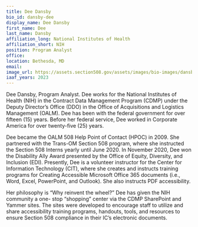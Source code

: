 ```yaml
---
title: Dee Dansby
bio_id: dansby-dee
display_name: Dee Dansby
first_name: Dee
last_name: Dansby
affiliation_long: National Institutes of Health
affiliation_short: NIH
position: Program Analyst
office: 
location: Bethesda, MD
email: 
image_url: https://assets.section508.gov/assets/images/bio-images/dansby-dee.jpg
iaaf_years: 2023
---
```

Dee Dansby, Program Analyst. Dee works for the National Institutes of Health (NIH) in the Contract Data Management Program (CDMP) under the Deputy Director’s Office (DDO) in the Office of Acquisitions and Logistics Management (OALM). Dee has been with the federal government for over fifteen (15) years. Before her federal service, Dee worked in Corporate America for over twenty-five (25) years.

Dee became the OALM 508 Help Point of Contact (HPOC) in 2009. She partnered with the Trans-OM Section 508 program, where she instructed the Section 508 Interns yearly until June 2020. In November 2020, Dee won the Disability Ally Award presented by the Office of Equity, Diversity, and Inclusion (EDI). Presently, Dee is a volunteer instructor for the Center for Information Technology (CIT), where she creates and instructs training programs for Creating Accessible Microsoft Office 365 documents (i.e., Word, Excel, PowerPoint, and Outlook). She also instructs PDF accessibility.

Her philosophy is “Why reinvent the wheel?” Dee has given the NIH community a one- stop “shopping” center via the CDMP SharePoint and Yammer sites. The sites were developed to encourage staff to utilize and share accessibility training programs, handouts, tools, and resources to ensure Section 508 compliance in their IC’s electronic documents.